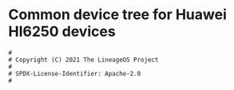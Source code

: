 # Common device tree for Huawei HI6250 devices

```
#
# Copyright (C) 2021 The LineageOS Project
#
# SPDX-License-Identifier: Apache-2.0
#
```
